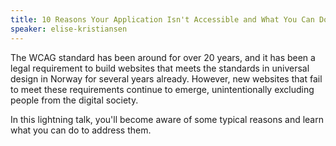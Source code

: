 ```yaml
---
title: 10 Reasons Your Application Isn't Accessible and What You Can Do About It
speaker: elise-kristiansen
---
```


The WCAG standard has been around for over 20 years, and it has been a legal requirement to build websites that meets the standards in universal design in Norway for several years already. However, new websites that fail to meet these requirements continue to emerge, unintentionally excluding people from the digital society.

In this lightning talk, you'll become aware of some typical reasons and learn what you can do to address them.
